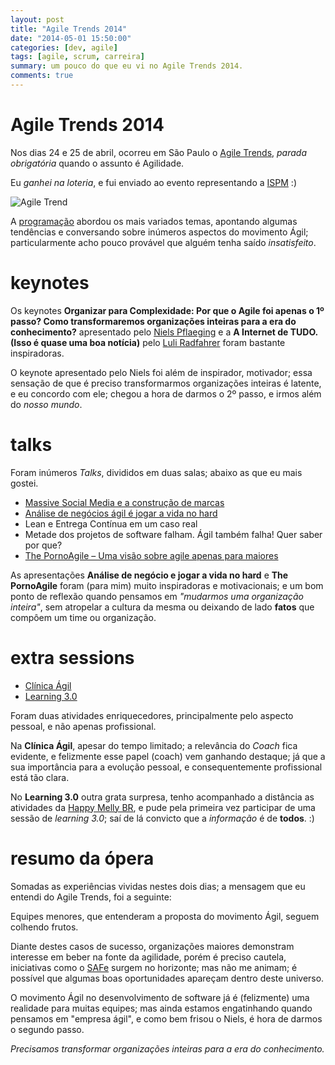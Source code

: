 ```yaml
---
layout: post 
title: "Agile Trends 2014"
date: "2014-05-01 15:50:00"
categories: [dev, agile]
tags: [agile, scrum, carreira]
summary: um pouco do que eu vi no Agile Trends 2014.
comments: true
---
```


# Agile Trends 2014

Nos dias 24 e 25 de abril, ocorreu em São Paulo o [Agile Trends](http://agiletrendsbr.com/2014/), *parada obrigatória* quando o assunto é Agilidade.

Eu *ganhei na loteria*, e fui enviado ao evento representando a [ISPM](http://www.ispm.com/) :)

![Agile Trend](http://agiletrendsbr.com/2014/wp-content/uploads/2014/02/logo-agiletrends-350x218.png)

A [programação](http://agiletrendsbr.com/2014/conteudo/programacao/) abordou os mais variados temas, apontando algumas tendências e conversando sobre inúmeros aspectos do movimento Ágil; particularmente acho pouco provável que alguém tenha saído *insatisfeito*.

# keynotes

Os keynotes **Organizar para Complexidade: Por que o Agile foi apenas o 1º passo? Como transformaremos organizações inteiras para a era do conhecimento?** apresentado pelo [Niels Pflaeging](http://www.nielspflaeging.com/) e a **A Internet de TUDO. (Isso é quase uma boa notícia)** pelo [Luli Radfahrer](http://www.luli.com.br/) foram bastante inspiradoras.

O keynote apresentado pelo Niels foi além de inspirador, motivador; essa sensação de que é preciso transformarmos organizações inteiras é latente, e eu concordo com ele; chegou a hora de darmos o 2º passo, e irmos além do *nosso mundo*.

# talks

Foram inúmeros *Talks*, divididos em duas salas; abaixo as que eu mais gostei.

- [Massive Social Media e a construção de marcas](http://pt.slideshare.net/mlent68/social-media-massiva-e-a-construo-de-marcas)
- [Análise de negócios ágil é jogar a vida no hard](http://blog.claudiobr.com/slides-com-audio-analise-de-negocios-agil-e-jogar-a-vida-no-hard-dia-25-de-abril-no-agile-trends-sao-paulo/)
- Lean e Entrega Contínua em um caso real
- Metade dos projetos de software falham. Ágil também falha! Quer saber por que?
- [The PornoAgile – Uma visão sobre agile apenas para maiores](http://pt.slideshare.net/manoelp/the-pornoagile-uma-visao-agil-somente-para-maiores)

As apresentações **Análise de negócio e jogar a vida no hard** e **The PornoAgile** foram (para mim) muito inspiradoras e motivacionais; e um bom ponto de reflexão quando pensamos em *"mudarmos uma organização inteira"*, sem atropelar a cultura da mesma ou deixando de lado **fatos** que compôem um time ou organização.

# extra sessions

- [Clínica Ágil](https://www.facebook.com/K21brasil/photos/pcb.846316075385365/846315505385422/?type=1&theater)
- [Learning 3.0](http://www.learning30.co/pt/)

Foram duas atividades enriquecedores, principalmente pelo aspecto pessoal, e não apenas profissional.

Na **Clínica Ágil**, apesar do tempo limitado; a relevância do *Coach* fica evidente, e felizmente esse papel (coach) vem ganhando destaque; já que a sua importância para a evolução pessoal, e consequentemente profissional está tão clara.

No **Learning 3.0** outra grata surpresa, tenho acompanhado a distância as atividades da [Happy Melly BR](http://www.happymelly.com/land-of-the-happy-welcome-happy-melly-brazil/), e pude pela primeira vez participar de uma sessão de *learning 3.0*; saí de lá convicto que a *informação* é de **todos**. :)

# resumo da ópera

Somadas as experiências vividas nestes dois dias; a mensagem que eu entendi do Agile Trends, foi a seguinte:

Equipes menores, que entenderam a proposta do movimento Ágil, seguem colhendo frutos.

Diante destes casos de sucesso, organizações maiores demonstram interesse em beber na fonte da agilidade, porém é preciso cautela, iniciativas como o [SAFe](http://scaledagileframework.com/) surgem no horizonte; mas não me animam; é possível que algumas boas oportunidades apareçam dentro deste universo.

O movimento Ágil no desenvolvimento de software já é (felizmente) uma realidade para muitas equipes; mas ainda estamos engatinhando quando pensamos em "empresa ágil", e como bem frisou o Niels, é hora de darmos o segundo passo.

*Precisamos transformar organizações inteiras para a era do conhecimento.*

